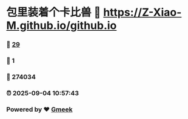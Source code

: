 # 包里装着个卡比兽 :link: https://Z-Xiao-M.github.io/github.io 
### :page_facing_up: [29](https://Z-Xiao-M.github.io/github.io/tag.html) 
### :speech_balloon: 1 
### :hibiscus: 274034 
### :alarm_clock: 2025-09-04 10:57:43 
### Powered by :heart: [Gmeek](https://github.com/Meekdai/Gmeek)

